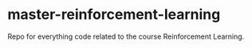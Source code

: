 # master-reinforcement-learning
Repo for everything code related to the course Reinforcement Learning. 
